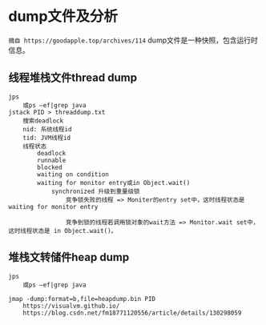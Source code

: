 # dump文件及分析
`摘自 https://goodapple.top/archives/114`
dump文件是一种快照，包含运行时信息。
## 线程堆栈文件thread dump
```
jps
    或ps –ef|grep java
jstack PID > threaddump.txt
    搜索deadlock
    nid: 系统线程id
    tid: JVM线程id
    线程状态
        deadlock
        runnable
        blocked
        waiting on condition
        waiting for monitor entry或in Object.wait()
            synchronized 升级到重量级锁
                竞争锁失败的线程 => Moniter的entry set中，这时线程状态是waiting for monitor entry
                
                竞争到锁的线程若调用锁对象的wait方法 => Monitor.wait set中，这时线程状态是 in Object.wait()。
```
## 堆栈文转储件heap dump
```
jps
    或ps –ef|grep java
 
jmap -dump:format=b,file=heapdump.bin PID
    https://visualvm.github.io/
    https://blog.csdn.net/fm18771120556/article/details/130298059
```
